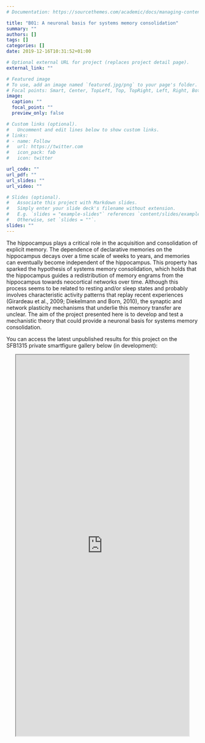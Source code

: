 ```yaml
---
# Documentation: https://sourcethemes.com/academic/docs/managing-content/

title: "B01: A neuronal basis for systems memory consolidation"
summary: ""
authors: []
tags: []
categories: []
date: 2019-12-16T10:31:52+01:00

# Optional external URL for project (replaces project detail page).
external_link: ""

# Featured image
# To use, add an image named `featured.jpg/png` to your page's folder.
# Focal points: Smart, Center, TopLeft, Top, TopRight, Left, Right, BottomLeft, Bottom, BottomRight.
image:
  caption: ""
  focal_point: ""
  preview_only: false

# Custom links (optional).
#   Uncomment and edit lines below to show custom links.
# links:
# - name: Follow
#   url: https://twitter.com
#   icon_pack: fab
#   icon: twitter

url_code: ""
url_pdf: ""
url_slides: ""
url_video: ""

# Slides (optional).
#   Associate this project with Markdown slides.
#   Simply enter your slide deck's filename without extension.
#   E.g. `slides = "example-slides"` references `content/slides/example-slides.md`.
#   Otherwise, set `slides = ""`.
slides: ""
---
```

<DIV class="article-container" markdown="1">
<DIV class="article-style" markdown="1">
  
The hippocampus plays a critical role in the acquisition and consolidation of explicit memory. The dependence of declarative memories on the hippocampus decays over a time scale of weeks to years, and memories can eventually become independent of the hippocampus. This property has sparked the hypothesis of systems memory consolidation, which holds that the hippocampus guides a redistribution of memory engrams from the hippocampus towards neocortical networks over time. Although this process seems to be related to resting and/or sleep states and probably involves characteristic activity patterns that replay recent experiences (Girardeau et al., 2009; Diekelmann and Born, 2010), the synaptic and network plasticity mechanisms that underlie this memory transfer are unclear. The aim of the project presented here is to develop and test a mechanistic theory that could provide a neuronal basis for systems memory consolidation.

You can access the latest unpublished results for this project on the SFB1315 private smartfigure gallery below (in development): 
</DIV>
</DIV>

<center>
<iframe src ="https://sdash.sourcedata.io/dashboard" height=1000px width=90% ></iframe>
</center>
